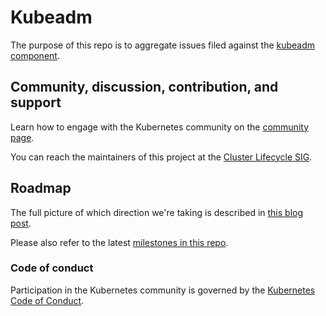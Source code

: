 # Kubeadm

The purpose of this repo is to aggregate issues filed against the [kubeadm component](https://github.com/kubernetes/kubernetes/tree/master/cmd/kubeadm).

## Community, discussion, contribution, and support

Learn how to engage with the Kubernetes community on the [community page](http://kubernetes.io/community/).

You can reach the maintainers of this project at the [Cluster Lifecycle SIG](https://github.com/kubernetes/community/tree/master/sig-cluster-lifecycle#cluster-lifecycle-sig).

## Roadmap

The full picture of which direction we're taking is described in [this blog post](http://blog.kubernetes.io/2017/01/stronger-foundation-for-creating-and-managing-kubernetes-clusters.html).

Please also refer to the latest [milestones in this repo](https://github.com/kubernetes/kubeadm/milestones).

### Code of conduct

Participation in the Kubernetes community is governed by the [Kubernetes Code of Conduct](code-of-conduct.md).
